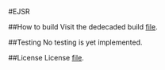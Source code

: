 #EJSR

##How to build
Visit the dedecaded build [file](http://localhost:3000 "How to build").

##Testing
No testing is yet implemented.

##License
License [file](http://localhost:3000 "License").